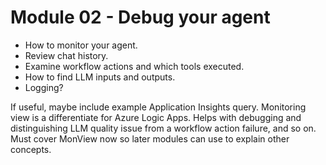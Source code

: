 # Module 02 - Debug your agent

- How to monitor your agent.
- Review chat history.
- Examine workflow actions and which tools executed.
- How to find LLM inputs and outputs.
- Logging?

If useful, maybe include example Application Insights query.
Monitoring view is a differentiate for Azure Logic Apps. Helps with debugging and distinguishing LLM quality issue from a workflow action failure, and so on.
Must cover MonView now so later modules can use to explain other concepts.
